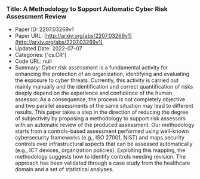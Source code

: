 ### Title: A Methodology to Support Automatic Cyber Risk Assessment Review
* Paper ID: 2207.03269v1
* Paper URL: [http://arxiv.org/abs/2207.03269v1](http://arxiv.org/abs/2207.03269v1)
* Updated Date: 2022-07-07
* Categories: ['cs.CR']
* Code URL: null
* Summary: Cyber risk assessment is a fundamental activity for enhancing the protection
of an organization, identifying and evaluating the exposure to cyber threats.
Currently, this activity is carried out mainly manually and the identification
and correct quantification of risks deeply depend on the experience and
confidence of the human assessor. As a consequence, the process is not
completely objective and two parallel assessments of the same situation may
lead to different results. This paper takes a step in the direction of reducing
the degree of subjectivity by proposing a methodology to support risk assessors
with an automatic review of the produced assessment. Our methodology starts
from a controls-based assessment performed using well-known cybersecurity
frameworks (e.g., ISO 27001, NIST) and maps security controls over
infrastructural aspects that can be assessed automatically (e.g., ICT devices,
organization policies). Exploiting this mapping, the methodology suggests how
to identify controls needing revision. The approach has been validated through
a case study from the healthcare domain and a set of statistical analyses.

